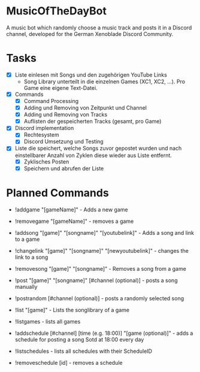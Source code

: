 # MusicOfTheDayBot
 A music bot which randomly choose a music track and posts it in a Discord channel, developed for the German Xenoblade Discord Community.
 
# Tasks
- [x] Liste einlesen mit Songs und den zugehörigen YouTube Links
	- Song Library unterteilt in die einzelnen Games (XC1, XC2, ...). Pro Game eine eigene Text-Datei.
- [x] Commands
	- [x] Command Processing
	- [x] Adding und Removing von Zeitpunkt und Channel
	- [x] Adding und Removing von Tracks
	- [x] Auflisten der gespeicherten Tracks (gesamt, pro Game)
- [x] Discord implementation
	- [x] Rechtesystem
	- [x] Discord Umsetzung und Testing
- [x] Liste die speichert, welche Songs zuvor gepostet wurden und nach einstellbarer Anzahl von Zyklen diese wieder aus Liste entfernt.
	- [x] Zyklisches Posten
	- [x] Speichern und abrufen der Liste

# Planned Commands
- !addgame "[gameName]" - Adds a new game
- !removegame "[gameName]" - removes a game
- !addsong "[game]" "[songname]" "[youtubelink]" - Adds a song and link to a game
- !changelink "[game]" "[songname]" "[newyoutubelink]" - changes the link to a song
- !removesong "[game]" "[songname]" - Removes a song from a game
 
- !post "[game]" "[songname]" [#channel (optional)] - posts a song manually
- !postrandom [#channel (optional)] - posts a randomly selected song

- !list "[game]" - Lists the songlibrary of a game
- !listgames - lists all games

- !addschedule [#channel] [time (e.g. 18:00)] "[game (optional)]" - adds a schedule for posting a song Sotd at 18:00 every day
- !listschedules - lists all schedules with their ScheduleID
- !removeschedule [id] - removes a schedule
